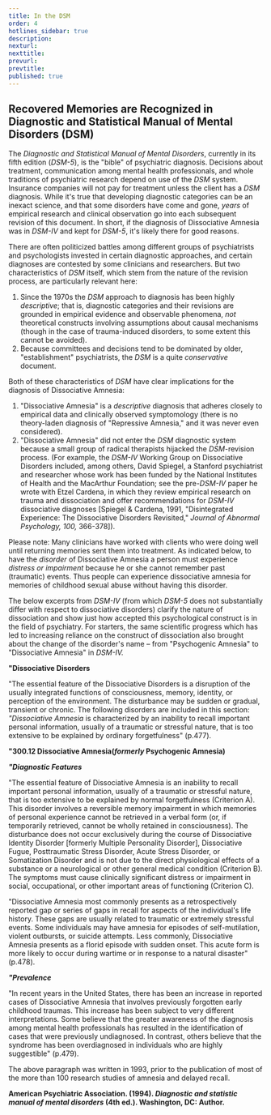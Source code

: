 ```yaml
---
title: In the DSM
order: 4
hotlines_sidebar: true
description:
nexturl:
nexttitle:
prevurl:
prevtitle:
published: true
---
```


## Recovered Memories are Recognized in Diagnostic and Statistical Manual of Mental Disorders (DSM)

The _Diagnostic and Statistical Manual of Mental Disorders_, currently in its fifth edition (_DSM-5_), is the "bible" of psychiatric diagnosis. Decisions about treatment, communication among mental health professionals, and whole traditions of psychiatric research depend on use of the _DSM_ system. Insurance companies will not pay for treatment unless the client has a _DSM_ diagnosis. While it's true that developing diagnostic categories can be an inexact science, and that some disorders have come and gone, _years_ of empirical research and clinical observation go into each subsequent revision of this document. In short, if the diagnosis of Dissociative Amnesia was in _DSM-IV_ and kept for _DSM-5_, it's likely there for good reasons.

There are often politicized battles among different groups of psychiatrists and psychologists invested in certain diagnostic approaches, and certain diagnoses are contested by some clinicians and researchers. But two characteristics of _DSM_ itself, which stem from the nature of the revision process, are particularly relevant here:

1.  Since the 1970s the _DSM_ approach to diagnosis has been highly _descriptive_; that is, diagnostic categories and their revisions are grounded in empirical evidence and observable phenomena, _not_ theoretical constructs involving assumptions about causal mechanisms (though in the case of trauma-induced disorders, to some extent this cannot be avoided).
2.  Because committees and decisions tend to be dominated by older, "establishment" psychiatrists, the _DSM_ is a quite _conservative_ document.

Both of these characteristics of _DSM_ have clear implications for the diagnosis of Dissociative Amnesia:

1.  "Dissociative Amnesia" is a _descriptive_ diagnosis that adheres closely to empirical data and clinically observed symptomology (there is no theory-laden diagnosis of "Repressive Amnesia," and it was never even considered).
2.  "Dissociative Amnesia" did not enter the _DSM_ diagnostic system because a small group of radical therapists hijacked the _DSM_-revision process. (For example, the _DSM-IV_ Working Group on Dissociative Disorders included, among others, David Spiegel, a Stanford psychiatrist and researcher whose work has been funded by the National Institutes of Health and the MacArthur Foundation; see the pre-_DSM-IV_ paper he wrote with Etzel Cardena, in which they review empirical research on trauma and dissociation and offer recommendations for _DSM-IV_ dissociative diagnoses [Spiegel & Cardena, 1991, "Disintegrated Experience: The Dissociative Disorders Revisited," _Journal of Abnormal Psychology, 100,_ 366-378]).

Please note: Many clinicians have worked with clients who were doing well until returning memories sent them into treatment. As indicated below, to have the _disorder_ of Dissociative Amnesia a person must experience _distress or impairment_ because he or she cannot remember past (traumatic) events. Thus people can experience dissociative amnesia for memories of childhood sexual abuse without having this disorder.

The below excerpts from _DSM-IV_ (from which _DSM-5_ does not substantially differ with respect to dissociative disorders) clarify the nature of dissociation and show just how accepted this psychological construct is in the field of psychiatry. For starters, the same scientific progress which has led to increasing reliance on the construct of dissociation also brought about the change of the disorder's name – from "Psychogenic Amnesia" to "Dissociative Amnesia" in _DSM-IV._

**"Dissociative Disorders**

"The essential feature of the Dissociative Disorders is a disruption of the usually integrated functions of consciousness, memory, identity, or perception of the environment. The disturbance may be sudden or gradual, transient or chronic. The following disorders are included in this section:
_"Dissociative Amnesia_ is characterized by an inability to recall important personal information, usually of a traumatic or stressful nature, that is too extensive to be explained by ordinary forgetfulness" (p.477).

**"300.12 Dissociative Amnesia(_formerly_ Psychogenic Amnesia)**

_**"Diagnostic Features**_

"The essential feature of Dissociative Amnesia is an inability to recall important personal information, usually of a traumatic or stressful nature, that is too extensive to be explained by normal forgetfulness (Criterion A). This disorder involves a reversible memory impairment in which memories of personal experience cannot be retrieved in a verbal form (or, if temporarily retrieved, cannot be wholly retained in consciousness). The disturbance does not occur exclusively during the course of Dissociative Identity Disorder [formerly Multiple Personality Disorder], Dissociative Fugue, Posttraumatic Stress Disorder, Acute Stress Disorder, or Somatization Disorder and is not due to the direct physiological effects of a substance or a neurological or other general medical condition (Criterion B). The symptoms must cause clinically significant distress or impairment in social, occupational, or other important areas of functioning (Criterion C).

"Dissociative Amnesia most commonly presents as a retrospectively reported gap or series of gaps in recall for aspects of the individual's life history. These gaps are usually related to traumatic or extremely stressful events. Some individuals may have amnesia for episodes of self-mutilation, violent outbursts, or suicide attempts. Less commonly, Dissociative Amnesia presents as a florid episode with sudden onset. This acute form is more likely to occur during wartime or in response to a natural disaster" (p.478).

_**"Prevalence**_

"In recent years in the United States, there has been an increase in reported cases of Dissociative Amnesia that involves previously forgotten early childhood traumas. This increase has been subject to very different interpretations. Some believe that the greater awareness of the diagnosis among mental health professionals has resulted in the identification of cases that were previously undiagnosed. In contrast, others believe that the syndrome has been overdiagnosed in individuals who are highly suggestible" (p.479).

The above paragraph was written in 1993, prior to the publication of most of the more than 100 research studies of amnesia and delayed recall.

**American Psychiatric Association. (1994). _Diagnostic and statistic manual of mental disorders_ (4th ed.). Washington, DC: Author.**
